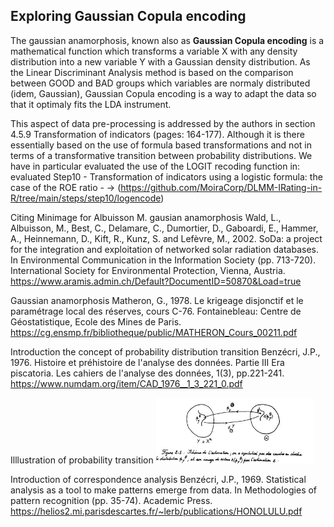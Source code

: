 ## Exploring Gaussian Copula encoding

The gaussian anamorphosis, known also as **Gaussian Copula encoding** is a mathematical function which transforms a variable X with any density distribution into a new variable Y with a Gaussian density distribution. As the Linear Discriminant Analysis method is based on the comparison between GOOD and BAD groups which variables are normaly distributed (idem, Gaussian), Gaussian Copula encoding is a way to adapt the data so that it optimaly fits the LDA instrument. 

This aspect of data pre-processing is addressed by the authors in section 4.5.9 Transformation of indicators (pages: 164-177). Although it is there essentially based on the use of formula based transformations and not in terms of a transformative transition between probability distributions.
We have in particular evaluated the use of the LOGIT recoding function in: evaluated Step10 - Transformation of indicators using a logistic formula: the case of the ROE ratio - -> (https://github.com/MoiraCorp/DLMM-IRating-in-R/tree/main/steps/step10/logencode)

Citing Minimage for Albuisson M. gausian anamorphosis
Wald, L., Albuisson, M., Best, C., Delamare, C., Dumortier, D., Gaboardi, E., Hammer, A., Heinnemann, D., Kift, R., Kunz, S. and Lefèvre, M., 2002. SoDa: a project for the integration and exploitation of networked solar radiation databases. In Environmental Communication in the Information Society (pp. 713-720). International Society for Environmental Protection, Vienna, Austria. https://www.aramis.admin.ch/Default?DocumentID=50870&Load=true

Gaussian anamorphosis
Matheron, G., 1978. Le krigeage disjonctif et le paramétrage local des réserves, cours C-76. Fontainebleau: Centre de Géostatistique, Ecole des Mines de Paris.
https://cg.ensmp.fr/bibliotheque/public/MATHERON_Cours_00211.pdf

Introduction the concept of probability distribution transition
Benzécri, J.P., 1976. Histoire et préhistoire de l'analyse des données. Partie III Era piscatoria. Les cahiers de l'analyse des données, 1(3), pp.221-241.
https://www.numdam.org/item/CAD_1976__1_3_221_0.pdf

Illlustration of probability transition
<img src="./assets/Benzecri_Transition proba_01.jpg" alt="drawing" width="50%"/>

Introduction of correspondence analysis
Benzécri, J.P., 1969. Statistical analysis as a tool to make patterns emerge from data. In Methodologies of pattern recognition (pp. 35-74). Academic Press.
https://helios2.mi.parisdescartes.fr/~lerb/publications/HONOLULU.pdf
